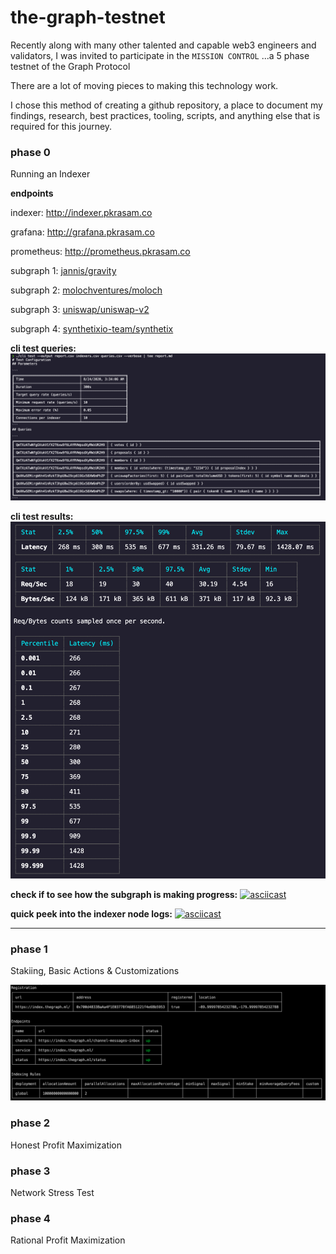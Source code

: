 # the-graph-testnet

Recently along with many other talented and capable web3 engineers and validators, I was invited to participate in the `MISSION CONTROL` ...a 5 phase testnet of the Graph Protocol

There are a lot of moving pieces to making this technology work.

I chose this method of creating a github repository, a place to document my findings, research, best practices, tooling, scripts, and anything else that is required for this journey.

### phase 0
Running an Indexer

**endpoints**

indexer: http://indexer.pkrasam.co

grafana: http://grafana.pkrasam.co

prometheus: http://prometheus.pkrasam.co


subgraph 1: [jannis/gravity](http://indexer.pkrasam.co/subgraphs/name/jannis/gravity/graphql)

subgraph 2: [molochventures/moloch](http://indexer.pkrasam.co/subgraphs/name/molochventures/moloch/graphql)

subgraph 3: [uniswap/uniswap-v2](http://indexer.pkrasam.co/subgraphs/name/uniswap/uniswap-v2/graphql)

subgraph 4: [synthetixio-team/synthetix](http://indexer.pkrasam.co/subgraphs/name/synthetixio-team/synthetix/graphql)


**cli test queries:**
![cli test queries](https://raw.githubusercontent.com/pkrasam/graph-testnet/master/images/phase-0-cli-test-queries.png "cli test queries")


**cli test results:**
![cli test results](https://raw.githubusercontent.com/pkrasam/graph-testnet/master/images/phase-0-cli-test-results.png "cli test results")


**check if to see how the subgraph is making progress:**
[![asciicast](https://asciinema.org/a/355069.svg)](https://asciinema.org/a/355069)


**quick peek into the indexer node logs:**
[![asciicast](https://asciinema.org/a/355076.svg)](https://asciinema.org/a/355076)

---------------------------------------

### phase 1
Stakiing, Basic Actions & Customizations

![graph indexer status](https://raw.githubusercontent.com/pkrasam/graph-testnet/master/images/graph-indexer-status-thegraph-ml.png "graph indexer status")

### phase 2
Honest Profit Maximization

### phase 3
Network Stress Test

### phase 4
Rational Profit Maximization

